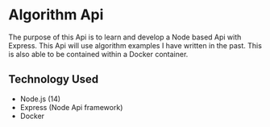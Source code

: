 # Algorithm Api
The purpose of this Api is to learn and develop a Node based Api with Express.  This Api will use algorithm examples I have written in the past. This is also able to be contained within a Docker container.

## Technology Used
* Node.js (14)
* Express (Node Api framework)
* Docker
